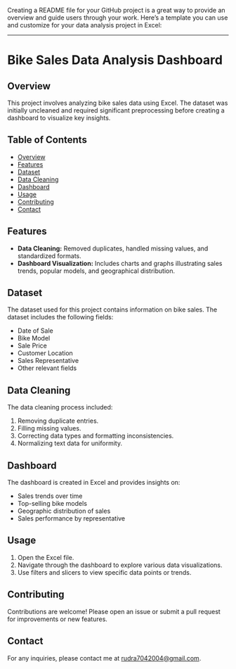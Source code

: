 Creating a README file for your GitHub project is a great way to provide an overview and guide users through your work. Here’s a template you can use and customize for your data analysis project in Excel:

---

# Bike Sales Data Analysis Dashboard

## Overview

This project involves analyzing bike sales data using Excel. The dataset was initially uncleaned and required significant preprocessing before creating a dashboard to visualize key insights.

## Table of Contents

- [Overview](#overview)
- [Features](#features)
- [Dataset](#dataset)
- [Data Cleaning](#data-cleaning)
- [Dashboard](#dashboard)
- [Usage](#usage)
- [Contributing](#contributing)
- [Contact](#contact)

## Features

- **Data Cleaning:** Removed duplicates, handled missing values, and standardized formats.
- **Dashboard Visualization:** Includes charts and graphs illustrating sales trends, popular models, and geographical distribution.

## Dataset

The dataset used for this project contains information on bike sales. The dataset includes the following fields:

- Date of Sale
- Bike Model
- Sale Price
- Customer Location
- Sales Representative
- Other relevant fields

## Data Cleaning

The data cleaning process included:

1. Removing duplicate entries.
2. Filling missing values.
3. Correcting data types and formatting inconsistencies.
4. Normalizing text data for uniformity.

## Dashboard

The dashboard is created in Excel and provides insights on:

- Sales trends over time
- Top-selling bike models
- Geographic distribution of sales
- Sales performance by representative

## Usage

1. Open the Excel file.
2. Navigate through the dashboard to explore various data visualizations.
3. Use filters and slicers to view specific data points or trends.

## Contributing

Contributions are welcome! Please open an issue or submit a pull request for improvements or new features.


## Contact

For any inquiries, please contact me at rudra7042004@gmail.com.
